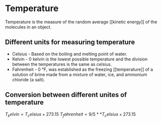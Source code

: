 # Temperature

Temperature is the measure of the random average [[kinetic energy]] of the molecules in an object.

## Different units for measuring temperature

- Celsius - Based on the boiling and melting point of water.
- Kelvin - 0 kelvin is the lowest possible temperature and the division between the temperatures is the same as celsius.
- Fahrenheit - 0 °F, was established as the freezing [[temperature]] of a solution of brine made from a mixture of water, ice, and ammonium chloride (a salt).

## Conversion between different unites of temperature

${T_kelvin = T_celsius + 273.15}$
${T_fahrenheit =9/5 ** T_celsius + 273.15}$
